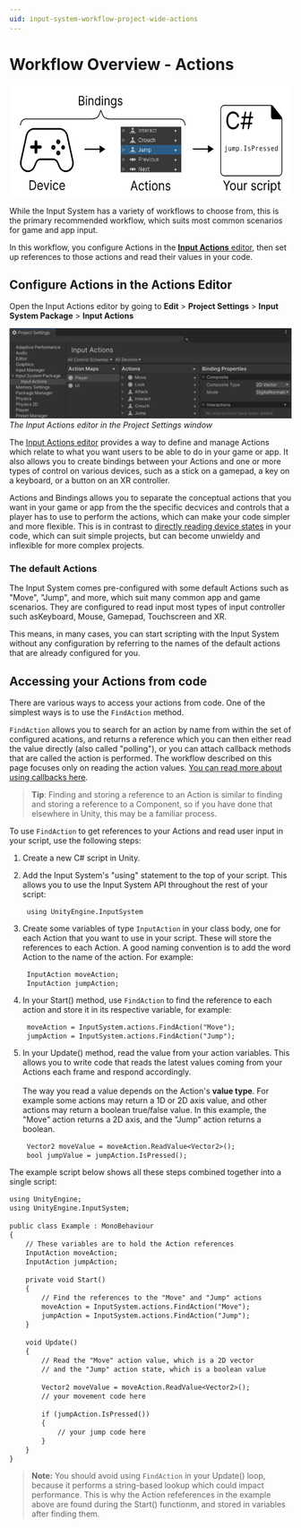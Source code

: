 ```yaml
---
uid: input-system-workflow-project-wide-actions
---
```

# Workflow Overview - Actions

<img src="Images/Workflow-Actions.png" height="200px">

While the Input System has a variety of workflows to choose from, this is the primary recommended workflow, which suits most common scenarios for game and app input.

In this workflow, you configure Actions in the [**Input Actions** editor](ActionsEditor.html), then set up references to those actions and read their values in your code.

## Configure Actions in the Actions Editor

Open the Input Actions editor by going to **Edit** > **Project Settings** > **Input System Package** > **Input Actions**

![image alt text](./Images/ProjectSettingsInputActionsSimpleShot.png)
*The Input Actions editor in the Project Settings window*

The [Input Actions editor](ActionsEditor.html) provides a way to define and manage Actions which relate to what you want users to be able to do in your game or app. It also allows you to create bindings between your Actions and one or more types of control on various devices, such as a stick on a gamepad, a key on a keyboard, or a button on an XR controller.

Actions and Bindings allows you to separate the conceptual actions that you want in your game or app from the the specific decvices and controls that a player has to use to perform the actions, which can make your code simpler and more flexible. This is in contrast to [directly reading device states](Workflow-Direct.html) in your code, which can suit simple projects, but can become unwieldy and inflexible for more complex projects.

### The default Actions

The Input System comes pre-configured with some default Actions such as "Move", "Jump", and more, which suit many common app and game scenarios. They are configured to read input most types of input controller such asKeyboard, Mouse, Gamepad, Touchscreen and XR.

This means, in many cases, you can start scripting with the Input System without any configuration by referring to the names of the default actions that are already configured for you.

## Accessing your Actions from code

There are various ways to access your actions from code. One of the simplest ways is to use the `FindAction` method.

`FindAction` allows you to search for an action by name from within the set of configured acations, and returns a reference which you can then either read the value directly (also called "polling"), or you can attach callback methods that are called the action is performed. The workflow described on this page focuses only on reading the action values. [You can read more about using callbacks here](Actions.html#action-callbacks).

> __Tip__: Finding and storing a reference to an Action is similar to finding and storing a reference to a Component, so if you have done that elsewhere in Unity, this may be a familiar process.

To use `FindAction` to get references to your Actions and read user input in your script, use the following steps:

1. Create a new C# script in Unity.
1. Add the Input System's "using" statement to the top of your script. This allows you to use the Input System API throughout the rest of your script:

        using UnityEngine.InputSystem

1. Create some variables of type `InputAction` in your class body, one for each Action that you want to use in your script. These will store the references to each Action. A good naming convention is to add the word Action to the name of the action. For example:
    
        InputAction moveAction;
        InputAction jumpAction;

1. In your Start() method, use `FindAction` to find the reference to each action and store it in its respective variable, for example:

        moveAction = InputSystem.actions.FindAction("Move");
        jumpAction = InputSystem.actions.FindAction("Jump");

1. In your Update() method, read the value from your action variables. This allows you to write code that reads the latest values coming from your Actions each frame and respond accordingly.<br/><br/>The way you read a value depends on the Action's **value type**. For example some actions may return a 1D or 2D axis value, and other actions may return a boolean true/false value. In this example, the "Move" action returns a 2D axis, and the "Jump" action returns a boolean.

        Vector2 moveValue = moveAction.ReadValue<Vector2>();
        bool jumpValue = jumpAction.IsPressed();

The example script below shows all these steps combined together into a single script:

```
using UnityEngine;
using UnityEngine.InputSystem;

public class Example : MonoBehaviour
{
    // These variables are to hold the Action references
    InputAction moveAction;
    InputAction jumpAction;

    private void Start()
    {
        // Find the references to the "Move" and "Jump" actions
        moveAction = InputSystem.actions.FindAction("Move");
        jumpAction = InputSystem.actions.FindAction("Jump");
    }

    void Update()
    {
        // Read the "Move" action value, which is a 2D vector
        // and the "Jump" action state, which is a boolean value

        Vector2 moveValue = moveAction.ReadValue<Vector2>();
        // your movement code here

        if (jumpAction.IsPressed())
        {
            // your jump code here
        }
    }
}
```

> **Note:** You should avoid using `FindAction` in your Update() loop, because it performs a string-based lookup which could impact performance. This is why the Action refeferences in the example above are found during the Start() functionm, and stored in variables after finding them.
